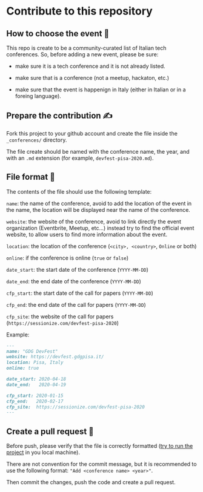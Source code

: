 # Contribute to this repository

## How to choose the event 🧐

This repo is create to be a community-curated list of Italian tech conferences. So, before adding a new event, please be sure:

- make sure it is a tech conference and it is not already listed.

- make sure that is a conference (not a meetup, hackaton, etc.)

- make sure that the event is happenign in Italy (either in Italian or in a foreing language).

## Prepare the contribution ✍️

Fork this project to your github account and create the file inside the `_conferences/` directory.

The file create should be named with the conference name, the year, and with an `.md` extension (for example, `devfest-pisa-2020.md`).

## File format 📄

The contents of the file should use the following template:

`name`: the name of the conference, avoid to add the location of the event in the name, the location will be displayed near the name of the conference.

`website`: the website of the conference, avoid to link directly the event organization (Eventbrite, Meetup, etc...) instead try to find the official event website, to allow users to find more information about the event.

`location`: the location of the conference (`<city>, <country>`, `Online` or both)

`online`: if the conference is online (`true` or `false`)

`date_start`: the start date of the conference (`YYYY-MM-DD`)

`date_end`: the end date of the conference (`YYYY-MM-DD`)

`cfp_start`: the start date of the call for papers (`YYYY-MM-DD`)

`cfp_end`: the end date of the call for papers (`YYYY-MM-DD`)

`cfp_site`: the website of the call for papers (`https://sessionize.com/devfest-pisa-2020`)

Example:

```markdown
---
name: "GDG DevFest"
website: https://devfest.gdgpisa.it/
location: Pisa, Italy
online: true

date_start: 2020-04-18
date_end:   2020-04-19

cfp_start: 2020-01-15
cfp_end:   2020-02-17
cfp_site:  https://sessionize.com/devfest-pisa-2020
---
```

## Create a pull request 📌

Before push, please verify that the file is correctly formatted ([try to run the project](/README.md#running-locally) in you local machine).

There are not convention for the commit message, but it is recommended to use the following format: `"Add <conference name> <year>"`.

Then commit the changes, push the code and create a pull request.
